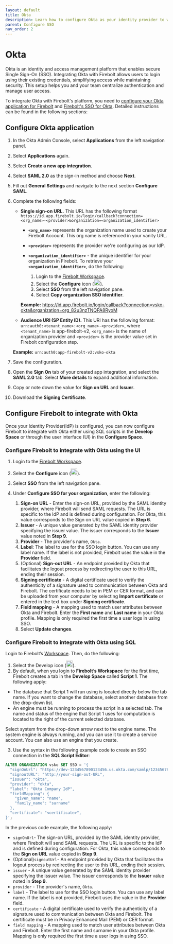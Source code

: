 ```yaml
---
layout: default
title: Okta
description: Learn how to configure Okta as your identity provider to work with SSO authentication for Firebolt. 
parent: Configure SSO
nav_order: 2
---
```


# Okta

Okta is an identity and access management platform that enables secure Single Sign-On (SSO). Integrating Okta with Firebolt allows users to login using their existing credentials, simplifying access while maintaining security. This setup helps you and your team centralize authentication and manage user access. 

To integrate Okta with Firebolt's platform, you need to [configure your Okta application for Firebolt](#configure-okta-application) and [Firebolt's SSO for Okta](#configure-okta-application). Detailed instructions can be found in the following sections:

## Configure Okta application
1. In the Okta Admin Console, select **Applications** from the left navigation panel.
2. Select **Applications** again.
3. Select **Create a new app integration**.
4. Select **SAML 2.0** as the sign-in method and choose **Next**.
5. Fill out **General Settings** and navigate to the next section **Configure SAML**.
6. Complete the following fields:
    -  **Single sign-on URL.** 
   This URL has the following format `https://id.app.firebolt.io/login/callback?connection=<org_name>-<provider>&organization=<organization_identifier>` 
        * **`<org_name>`** represents the organization name used to create your Firebolt Account. This org name is referenced in your vanity URL.  
        * **`<provider>`** represents the provider we're configuring as our IdP.
        * **`<organization_identifier>`** - the unique identifier for your organization in Firebolt. To retrieve your **`<organization_identifier>`**, do the following:

            1. Login to the [Firebolt Workspace](https://go.firebolt.io/signup).
            2. Select the **Configure** icon (<img src="../../../assets/images/configure-icon.png" alt="The Firebolt Configure Space icon." width="20">).
            3. Select **SSO** from the left navigation pane.
            4. Select **Copy organization SSO identifier**. 

        **Example:** https://id.app.firebolt.io/login/callback?connection=vsko-okta&organization=org_82u3nzTNQPA8RyoM
    - **Audience URI (SP Entity ID).** 
    This URI has the following format: `urn:auth0:<tenant_name>:<org_name>-<provider>`, where `<tenant_name>` is app-firebolt-v2, `<org_name>` is the name of organization provider and `<provider>` is the provider value set in Firebolt configuration step. 

    **Example:** ```urn:auth0:app-firebolt-v2:vsko-okta```
7. Save the configuration.
8. Open the **Sign On** tab of your created app integration, and select the **SAML 2.0** tab. Select **More details** to expand additional information.
9. Copy or note down the value for **Sign on URL** and **Issuer**. 
10. Download the **Signing Certificate**.

## Configure Firebolt to integrate with Okta
Once your Identity Provider(IdP) is configured, you can now configure Firebolt to integrate with Okta either using SQL scripts in the **Develop Space** or through the user interface (UI) in the **Configure Space**.

### Configure Firebolt to integrate with Okta using the UI

1. Login to the [Firebolt Workspace](https://go.firebolt.io/signup).
2. Select the **Configure** icon (<img src="../../../assets/images/configure-icon.png" alt="The Firebolt Configure Space icon." width="20">).
3. Select **SSO** from the left navigation pane.
4. Under **Configure SSO for your organization**, enter the following:

    1. **Sign-on URL** - Enter the sign-on URL, provided by the SAML identity provider, where Firebolt will send SAML requests. The URL is specific to the IdP and is defined during configuration. For Okta, this value corresponds to the Sign on URL value copied in **Step 6**.
    2. **Issuer** - A unique value generated by the SAML identity provider specifying the issuer value. The issuer corresponds to the **Issuer** value noted in **Step 9**.
    3. **Provider** - The provider's name, `Okta`.
    4. **Label**: The label to use for the SSO login button. You can use any label name. If the label is not provided, Firebolt uses the value in the **Provider** field.
    5. (Optional) **Sign-out URL** - An endpoint provided by Okta that facilitates the logout process by redirecting the user to this URL, ending their session.
    6. **Signing certificate** - A digital certificate used to verify the authenticity of a signature used to communication between Okta and Firebolt. The certificate needs to be in PEM or CER format, and can be uploaded from your computer by selecting **Import certificate** or entered in the text box under **Signing certificate**.
    7. **Field mapping** - A mapping used to match user attributes between Okta and Firebolt. Enter the **First name** and **Last name** in your Okta profile.  Mapping is only required the first time a user logs in using SSO. 
    8. Select **Update changes**.

### Configure Firebolt to integrate with Okta using SQL

Login to Firebolt’s [Workspace](https://go.firebolt.io/login). Then, do the following:

1. Select the Develop icon (<img src="../../../assets/images/develop-icon.png" alt="The Firebolt Develop Space icon." width="20">).
2. By default, when you login to **Firebolt’s Workspace** for the first time, Firebolt creates a tab in the **Develop Space** called **Script 1**. The following apply:

  * The database that Script 1 will run using is located directly below the tab name. If you want to change the database, select another database from the drop-down list.
  * An engine must be running to process the script in a selected tab. The name and status of the engine that Script 1 uses for computation is located to the right of the current selected database.

  Select system from the drop-down arrow next to the engine name. The system engine is always running, and you can use it to create a service account. You can also use an engine that you create.

3. Use the syntax in the following example code to create an SSO connection in the **SQL Script Editor**:

```sql
ALTER ORGANIZATION vsko SET SSO = '{
  "signOnUrl": "https://dev-1234567890123456.us.okta.com/samlp/123456789012345678901234567890123",
  "signoutURL": "http://your-sign-out-URL",
  "issuer": "okta",
  "provider": "okta",
  "label": "Okta Company IdP",
  "fieldMapping": {
    "given_name": "name",
    "family_name": "surname"
  },
  "certificate": "<certificate>",
}';
```

In the previous code example, the following apply:
* `signOnUrl`- The sign-on URL, provided by the SAML identity provider, where Firebolt will send SAML requests. The URL is specific to the IdP and is defined during configuration. For Okta, this value corresponds to the **Sign on URL** value copied in **Step 9**.
* (Optional)`signoutUrl`- An endpoint provided by Okta that facilitates the logout process by redirecting the user to this URL, ending their session.
* `issuer` - A unique value generated by the SAML identity provider specifying the issuer value. The issuer corresponds to the **Issuer** value noted in **Step 9**.
* `provider` - The provider's name, `Okta`. 
* `label` - The label to use for the SSO login button. You can use any label name. If the label is not provided, Firebolt uses the value in the **Provider** field. 
* `certificate` - A digital certificate used to verify the authenticity of a signature used to communication between Okta and Firebolt. The certificate must be in Privacy Enhanced Mail (PEM) or CER format.
* `field mapping` - A mapping used to match user attributes between Okta and Firebolt. Enter the first name and surname in your Okta profile.  Mapping is only required the first time a user logs in using SSO.
